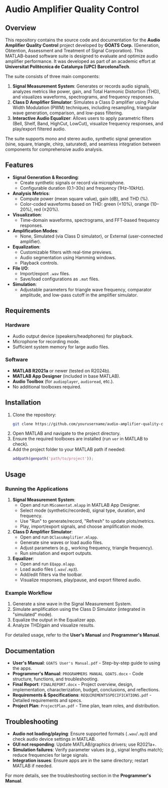 # Audio Amplifier Quality Control

## Overview
This repository contains the source code and documentation for the **Audio Amplifier Quality Control** project developed by **GOATS Corp.** (Generation, Obtention, Assessment and Treatment of Signal Corporation). This MATLAB-based software suite is designed to evaluate and optimize audio amplifier performance. It was developed as part of an academic effort at **Universitat Politècnica de Catalunya (UPC) BarcelonaTech**.

The suite consists of three main components:
1. **Signal Measurement System**: Generates or records audio signals, analyzes metrics like power, gain, and Total Harmonic Distortion (THD), and visualizes waveforms, spectrograms, and frequency responses.
2. **Class D Amplifier Simulator**: Simulates a Class D amplifier using Pulse Width Modulation (PWM) techniques, including resampling, triangular wave generation, comparison, and low-pass filtering.
3. **Interactive Audio Equalizer**: Allows users to apply parametric filters (Bell, Shelf, Band, HighCut, LowCut), visualize frequency responses, and play/export filtered audio.

The suite supports mono and stereo audio, synthetic signal generation (sine, square, triangle, chirp, saturated), and seamless integration between components for comprehensive audio analysis.

## Features
- **Signal Generation & Recording**:
  - Create synthetic signals or record via microphone.
  - Configurable duration (0.1–30s) and frequency (1Hz–10kHz).
- **Analysis Metrics**:
  - Compute power (mean square value), gain (dB), and THD (%).
  - Color-coded waveforms based on THD: green (<10%), orange (10–20%), red (≥20%).
- **Visualization**:
  - Time-domain waveforms, spectrograms, and FFT-based frequency responses.
- **Amplification Modes**:
  - None, Simulated (via Class D simulator), or External (user-connected amplifier).
- **Equalization**:
  - Customizable filters with real-time previews.
  - Audio segmentation using Hamming windows.
  - Playback controls.
- **File I/O**:
  - Import/export `.wav` files.
  - Save/load configurations as `.mat` files.
- **Simulation**:
  - Adjustable parameters for triangle wave frequency, comparator amplitude, and low-pass cutoff in the amplifier simulator.

## Requirements
### Hardware
- Audio output device (speakers/headphones) for playback.
- Microphone for recording mode.
- Sufficient system memory for large audio files.

### Software
- **MATLAB R2021a** or newer (tested on R2024b).
- **MATLAB App Designer** (included in base MATLAB).
- **Audio Toolbox** (for `audioplayer`, `audioread`, etc.).
- No additional toolboxes required.

## Installation
1. Clone the repository:
   ```bash
   git clone https://github.com/yourusername/audio-amplifier-quality-control.git
   ```
2. Open MATLAB and navigate to the project directory.
3. Ensure the required toolboxes are installed (run `ver` in MATLAB to check).
4. Add the project folder to your MATLAB path if needed:
   ```matlab
   addpath(genpath('path/to/project'));
   ```

## Usage
### Running the Applications
1. **Signal Measurement System**:
   - Open and run `MScomentat.mlapp` in MATLAB App Designer.
   - Select mode (synthetic/recorded), signal type, duration, and frequency.
   - Use "Run" to generate/record, "Refresh" to update plots/metrics.
   - Play, import/export signals, and choose amplification mode.
2. **Class D Amplifier Simulator**:
   - Open and run `DClassAmplifier.mlapp`.
   - Generate sine waves or load audio files.
   - Adjust parameters (e.g., working frequency, triangle frequency).
   - Run simulation and export outputs.
3. **Equalizer**:
   - Open and run `EQapp.mlapp`.
   - Load audio files (`.wav`/`.mp3`).
   - Add/edit filters via the toolbar.
   - Visualize responses, play/pause, and export filtered audio.

### Example Workflow
1. Generate a sine wave in the Signal Measurement System.
2. Simulate amplification using the Class D Simulator (integrated in "simulated" mode).
3. Equalize the output in the Equalizer app.
4. Analyze THD/gain and visualize results.

For detailed usage, refer to the **User's Manual** and **Programmer's Manual**.

## Documentation
- **User's Manual**: `GOATS User's Manual.pdf` - Step-by-step guide to using the apps.
- **Programmer's Manual**: `PROGRAMMERS MANUAL GOATS.docx` - Code structure, functions, and troubleshooting.
- **Final Report**: `FINALREPORT.docx` - Project overview, design, implementation, characterization, budget, conclusions, and reflections.
- **Requirements & Specifications**: `REQUIREMENTSSPECIFICATIONS.pdf` - Detailed requirements and specs.
- **Project Plan**: `ProjectPlan.pdf` - Time plan, team roles, and distribution.

## Troubleshooting
- **Audio not loading/playing**: Ensure supported formats (`.wav`/`.mp3`) and check audio device settings in MATLAB.
- **GUI not responding**: Update MATLAB/graphics drivers; use R2021a+.
- **Simulation failures**: Verify parameter values (e.g., signal lengths match); reduce frequencies for large signals.
- **Integration issues**: Ensure apps are in the same directory; restart MATLAB if needed.

For more details, see the troubleshooting section in the **Programmer's Manual**.
